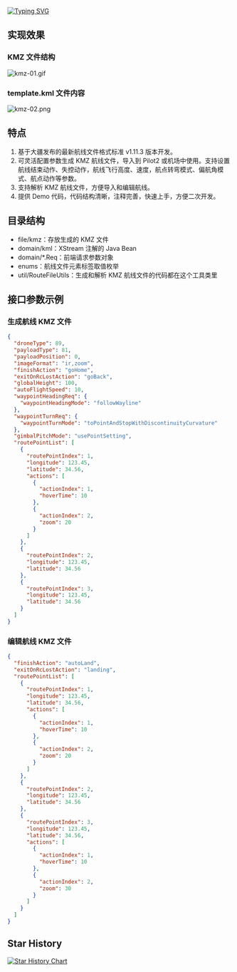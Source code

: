 [![Typing SVG](https://readme-typing-svg.demolab.com?font=Fira+Code&weight=600&pause=1000&color=F70E34&width=435&lines=%E5%A6%82%E6%9E%9C%E8%AF%A5%E9%A1%B9%E7%9B%AE%E5%AF%B9%E4%BD%A0%E6%9C%89%E5%B8%AE%E5%8A%A9%E7%9A%84%E8%AF%9D%EF%BC%8C%E6%AC%A2%E8%BF%8E%E7%82%B9%E4%B8%AA+star+%EF%BC%81)](https://git.io/typing-svg)

## 实现效果
### KMZ 文件结构
![kmz-01.gif](https://s2.loli.net/2024/11/19/kznUqoeSa7CbBAX.gif)

### template.kml 文件内容
![kmz-02.png](https://s2.loli.net/2024/11/19/tDBySCuWoM3mUpf.png)

## 特点
1. 基于大疆发布的最新航线文件格式标准 v1.11.3 版本开发。
2. 可灵活配置参数生成 KMZ 航线文件，导入到 Pilot2 或机场中使用。支持设置航线结束动作、失控动作，航线飞行高度、速度，航点转弯模式、偏航角模式、航点动作等参数。
3. 支持解析 KMZ 航线文件，方便导入和编辑航线。
4. 提供 Demo 代码，代码结构清晰，注释完善，快速上手，方便二次开发。



## 目录结构
* file/kmz：存放生成的 KMZ 文件
* domain/kml：XStream 注解的 Java Bean
* domain/*.Req：前端请求参数对象
* enums：航线文件元素标签取值枚举
* util/RouteFileUtils：生成和解析 KMZ 航线文件的代码都在这个工具类里



## 接口参数示例
### 生成航线 KMZ 文件
```json
{
  "droneType": 89,
  "payloadType": 81,
  "payloadPosition": 0,
  "imageFormat": "ir,zoom",
  "finishAction": "goHome",
  "exitOnRcLostAction": "goBack",
  "globalHeight": 100,
  "autoFlightSpeed": 10,
  "waypointHeadingReq": {
    "waypointHeadingMode": "followWayline"
  },
  "waypointTurnReq": {
    "waypointTurnMode": "toPointAndStopWithDiscontinuityCurvature"
  },
  "gimbalPitchMode": "usePointSetting",
  "routePointList": [
    {
      "routePointIndex": 1,
      "longitude": 123.45,
      "latitude": 34.56,
      "actions": [
        {
          "actionIndex": 1,
          "hoverTime": 10
        },
        {
          "actionIndex": 2,
          "zoom": 20
        }
      ]
    },
    {
      "routePointIndex": 2,
      "longitude": 123.45,
      "latitude": 34.56
    },
    {
      "routePointIndex": 3,
      "longitude": 123.45,
      "latitude": 34.56
    }
  ]
}


```
### 编辑航线 KMZ 文件
```json
{
  "finishAction": "autoLand",
  "exitOnRcLostAction": "landing",
  "routePointList": [
    {
      "routePointIndex": 1,
      "longitude": 123.45,
      "latitude": 34.56,
      "actions": [
        {
          "actionIndex": 1,
          "hoverTime": 10
        },
        {
          "actionIndex": 2,
          "zoom": 20
        }
      ]
    },
    {
      "routePointIndex": 2,
      "longitude": 123.45,
      "latitude": 34.56
    },
    {
      "routePointIndex": 3,
      "longitude": 123.45,
      "latitude": 34.56,
      "actions": [
        {
          "actionIndex": 1,
          "hoverTime": 10
        },
        {
          "actionIndex": 2,
          "zoom": 30
        }
      ]
    }
  ]
}
```

## Star History

[![Star History Chart](https://api.star-history.com/svg?repos=SongJian-99/dj-uav&type=Date)](https://star-history.com/#SongJian-99/dj-uav&Date)
